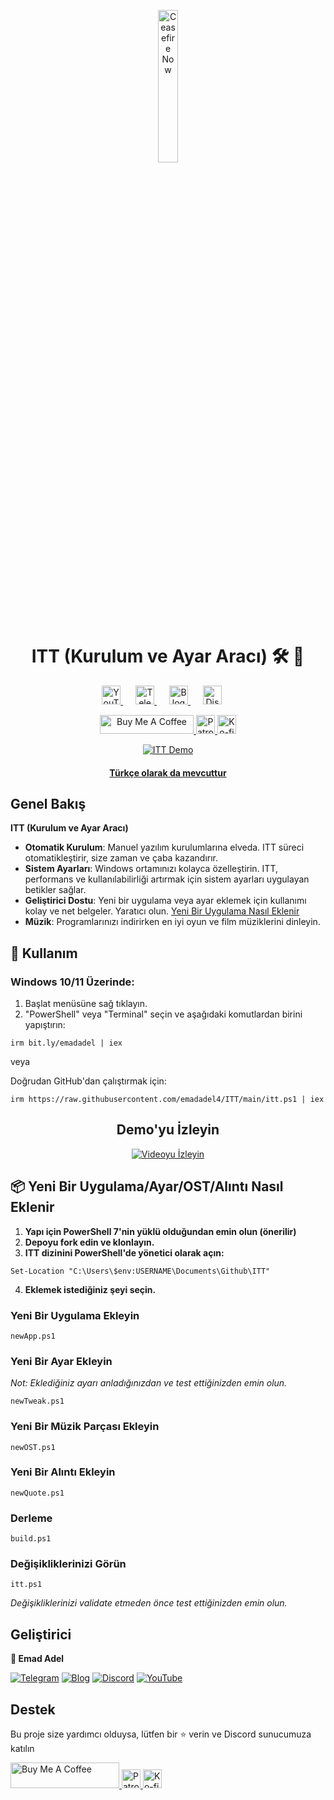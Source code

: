 <p align="center">
  <a href="https://techforpalestine.org/learn-more" rel="nofollow">
    <img src="https://raw.githubusercontent.com/Safouene1/support-palestine-banner/master/StandWithPalestine.svg" alt="Ceasefire Now" style="width:25%;">
  </a>
</p>

<h1 align="center">ITT (Kurulum ve Ayar Aracı) 🛠️ 🚀
</h1>

<div align="center">
   <a href="https://www.youtube.com/@emadadel4" style="margin-right: 20px;">
        <img src="https://img.shields.io/badge/YouTube-FF0000?style=flat&logo=youtube&logoColor=white" alt="YouTube" height="30">
    </a>
    <a href="https://t.me/ittemadadel" style="margin-right: 20px;">
        <img src="https://img.shields.io/badge/Telegram-2CA5E0?style=flat&logo=telegram&logoColor=white" alt="Telegram" height="30">
    </a>
    <a href="https://emadadel4.github.io" style="margin-right: 20px;">
        <img src="https://img.shields.io/badge/Blog-FF5722?style=flat&logo=blogger&logoColor=white" alt="Blog" height="30">
    </a>
    <a href="https://discord.gg/3eV79KgD" style="margin-right: 20px;">
        <img src="https://img.shields.io/badge/-Discord-7289da?style=flat&logo=discord&logoColor=white" alt="Discord" height="30">
    </a>
</div>

<p align="center">
<a href="https://www.buymeacoffee.com/emadadel" target="_blank"><img src="https://cdn.buymeacoffee.com/buttons/default-orange.png" alt="Buy Me A Coffee" height="30" width="150">
</a>

  <a href="https://www.patreon.com/emadadel" target="_blank">
    <img src="https://img.shields.io/badge/Patron-blue?logo=patreon" alt="Patron" height="30">
  </a>

  <a href="https://ko-fi.com/emadadel" target="_blank">
  <img src="https://img.shields.io/badge/Ko--fi-blue?logo=kofi" alt="Ko-fi" height="30">
</a>

</p>

<p align="center">
  <a target="_blank" rel="noopener noreferrer" href="https://raw.githubusercontent.com/emadadel4/ITT/main/Assets/Images/demo.PNG">
    <img src="https://raw.githubusercontent.com/emadadel4/ITT/main/Assets/Images/demo.PNG" alt="ITT Demo" style="max-width: 100%;">
      <h4 align="center"><a href="https://emadadel4.github.io/tr/itt/" target="_blank">Türkçe olarak da mevcuttur</a></h4>
  </a>
</p>

<h2>Genel Bakış</h2>

<p><strong>ITT (Kurulum ve Ayar Aracı)</strong></p>

- **Otomatik Kurulum**: Manuel yazılım kurulumlarına elveda. ITT süreci otomatikleştirir, size zaman ve çaba kazandırır.
- **Sistem Ayarları**: Windows ortamınızı kolayca özelleştirin. ITT, performans ve kullanılabilirliği artırmak için sistem ayarları uygulayan betikler sağlar.
- **Geliştirici Dostu**: Yeni bir uygulama veya ayar eklemek için kullanımı kolay ve net belgeler. Yaratıcı olun. <a href="#--how-to-add-a-new-apptweakostquote">Yeni Bir Uygulama Nasıl Eklenir</a>
- **Müzik**: Programlarınızı indirirken en iyi oyun ve film müziklerini dinleyin.

<h2>🚀 Kullanım</h2>

<h3>Windows 10/11 Üzerinde:</h3>
<ol>
<li>Başlat menüsüne sağ tıklayın.</li>
<li>"PowerShell" veya "Terminal" seçin ve aşağıdaki komutlardan birini yapıştırın:</li>
</ol>

<pre><code>irm bit.ly/emadadel | iex
</code></pre>

veya

<p>Doğrudan GitHub'dan çalıştırmak için:</p>

<pre><code>irm https://raw.githubusercontent.com/emadadel4/ITT/main/itt.ps1 | iex
</code></pre>

<div align="center">

  ## Demo'yu İzleyin

  [![Videoyu İzleyin](https://raw.githubusercontent.com/emadadel4/ITT/main/Assets/Images/thumbnail.jpg)](https://www.youtube.com/watch?v=QmO82OTsU5c)
</div>

<h2> 📦 Yeni Bir Uygulama/Ayar/OST/Alıntı Nasıl Eklenir</h2>
<ol>
<li><strong>Yapı için PowerShell 7'nin yüklü olduğundan emin olun (önerilir)</strong></li>
<li><strong>Depoyu fork edin ve klonlayın.</strong></li>
<li><strong>ITT dizinini PowerShell'de yönetici olarak açın:</strong></li>
</ol>

<pre><code>Set-Location "C:\Users\$env:USERNAME\Documents\Github\ITT"
</code></pre>

<ol start="4">
<li><strong>Eklemek istediğiniz şeyi seçin.</strong></li>
</ol>

<h3>Yeni Bir Uygulama Ekleyin</h3>

<pre><code>newApp.ps1
</code></pre>

<h3>Yeni Bir Ayar Ekleyin</h3>

<p><em>Not: Eklediğiniz ayarı anladığınızdan ve test ettiğinizden emin olun.</em></p>

<pre><code>newTweak.ps1
</code></pre>

<h3>Yeni Bir Müzik Parçası Ekleyin</h3>

<pre><code>newOST.ps1
</code></pre>

<h3>Yeni Bir Alıntı Ekleyin</h3>

<pre><code>newQuote.ps1
</code></pre>

<h3>Derleme</h3>

<pre><code>build.ps1
</code></pre>

<h3>Değişikliklerinizi Görün</h3>
<pre><code>itt.ps1
</code></pre>

<p><em>Değişikliklerinizi validate etmeden önce test ettiğinizden emin olun.</em></p>

<h2>Geliştirici</h2>

<p><strong>👤 Emad Adel</strong></p>

[![Telegram](https://img.shields.io/badge/Telegram-2CA5E0?style=flat&logo=telegram&logoColor=white)](https://t.me/ittemadadel) [![Blog](https://img.shields.io/badge/Blog-FF5722?style=flat&logo=blogger&logoColor=white)](https://emadadel4.github.io) [![Discord](https://img.shields.io/badge/-Discord-7289da?style=flat&logo=discord&logoColor=white)](https://discord.gg/3eV79KgD)  <a href="https://www.youtube.com/@emadadel4" style="margin-right: 20px;">
        <img src="https://img.shields.io/badge/YouTube-FF0000?style=flat&logo=youtube&logoColor=white" alt="YouTube">
</a>

## Destek 

<p>Bu proje size yardımcı olduysa, lütfen bir ⭐️ verin ve Discord sunucumuza katılın</p>

<a href="https://www.buymeacoffee.com/emadadel" target="_blank">
  <img src="https://cdn.buymeacoffee.com/buttons/default-orange.png" alt="Buy Me A Coffee" height="41" width="174">
</a>
<a href="https://www.patreon.com/emadadel" target="_blank">
  <img src="https://img.shields.io/badge/Patron-blue?logo=patreon" alt="Patron" height="30">
</a>
<a href="https://ko-fi.com/emadadel" target="_blank">
  <img src="https://img.shields.io/badge/Ko--fi-blue?logo=kofi" alt="Ko-fi" height="30">
</a>
